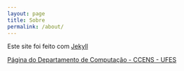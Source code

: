 ```yaml
---
layout: page
title: Sobre
permalink: /about/
---
```


Este site foi feito com [Jekyll](https://github.com/jekyll)

[Página do Departamento de Computação - CCENS - UFES](https://computacao.alegre.ufes.br)
